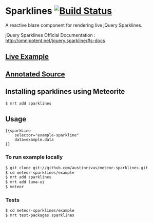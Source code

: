 Sparklines [![Build Status](https://travis-ci.org/austinrivas/meteor-sparklines.svg)](https://travis-ci.org/austinrivas/meteor-sparklines)
=================

A reactive blaze component for rendering live jQuery Sparklines.

jQuery Sparklines Official Documentation : http://omnipotent.net/jquery.sparkline/#s-docs

## [ Live Example ](http://sparklines.meteor.com)
## [ Annotated Source ](http://austinrivas.github.io/meteor-sparklines/)

## Installing sparklines using Meteorite

```
$ mrt add sparklines
```

## Usage

```
{{sparkLine
    selector="example-sparkline"
    data=example.data
}}
```

### To run example locally
``` sh
$ git clone git://github.com/austinrivas/meteor-sparklines.git
$ cd meteor-sparklines/example
$ mrt add sparklines
$ mrt add luma-ui
$ meteor
```

### Tests
``` sh
$ cd meteor-sparklines/example
$ mrt test-packages sparklines
```
